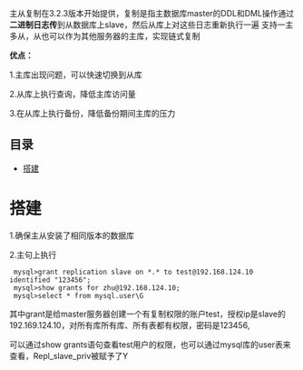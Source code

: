  主从复制在3.2.3版本开始提供，复制是指主数据库master的DDL和DML操作通过**二进制日志传**到从数据库上slave，然后从库上对这些日志重新执行一遍
 支持一主多从，从也可以作为其他服务器的主库，实现链式复制
 
 
 **优点：**
 
 1.主库出现问题，可以快速切换到从库
 
 2.从库上执行查询，降低主库访问量
 
 3.在从库上执行备份，降低备份期间主库的压力
 
## 目录
* [搭建](#搭建)

# 搭建
  1.确保主从安装了相同版本的数据库
  
  2.主句上执行
```
 mysql>grant replication slave on *.* to test@192.168.124.10 identified "123456";
 mysql>show grants for zhu@192.168.124.10;
 mysql>select * from mysql.user\G
```
 其中grant是给master服务器创建一个有复制权限的账户test，授权ip是slave的192.169.124.10，对所有库所有库、所有表都有权限，密码是123456,

 可以通过show grants语句查看test用户的权限，也可以通过mysql库的user表来查看，Repl_slave_priv被赋予了Y
  
